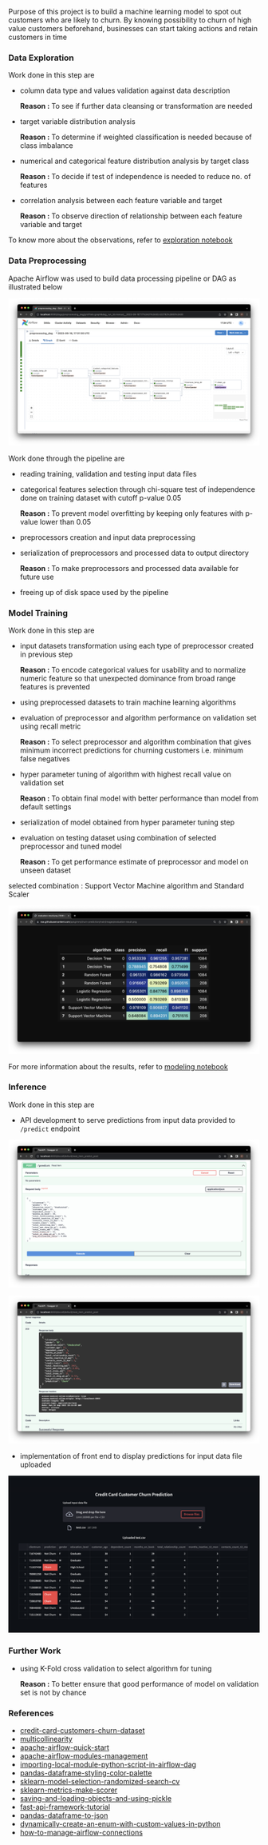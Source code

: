 Purpose of this project is to build a machine learning model to spot out customers who are likely to churn. By knowing possibility to churn of high value customers beforehand, businesses can start taking actions and retain customers in time

### **Data Exploration**

Work done in this step are

- column data type and values validation against data description
    
    **Reason :** To see if further data cleansing or transformation are needed
    
- target variable distribution analysis
    
    **Reason :** To determine if weighted classification is needed because of class imbalance
    
- numerical and categorical feature distribution analysis by target class
    
    **Reason :** To decide if test of independence is needed to reduce no. of features 
    
- correlation analysis between each feature variable and target
    
    **Reason :** To observe direction of relationship between each feature variable and target
    

To know more about the observations, refer to [exploration notebook](https://github.com/ppkgtmm/churn-prediction/blob/main/notebooks/exploration.ipynb) 

### **Data Preprocessing**

Apache Airflow was used to build data processing pipeline or DAG as illustrated below

![dag-diagram](./imgs/churn/dag-diagram.png)

Work done through the pipeline are

- reading training, validation and testing input data files
- categorical features selection through chi-square test of independence done on training dataset with cutoff p-value 0.05
    
    **Reason :** To prevent model overfitting by keeping only features with p-value lower than 0.05
    
- preprocessors creation and input data preprocessing
- serialization of preprocessors and processed data to output directory
    
    **Reason :** To make preprocessors and processed data available for future use
    
- freeing up of disk space used by the pipeline

### **Model Training**

Work done in this step are

- input datasets transformation using each type of preprocessor created in previous step
    
    **Reason :** To encode categorical values for usability and to normalize numeric feature so that unexpected dominance from broad range features is prevented
    
- using preprocessed datasets to train machine learning algorithms
- evaluation of preprocessor and algorithm performance on validation set using recall metric
    
    **Reason :** To select preprocessor and algorithm combination that gives minimum incorrect predictions for churning customers i.e. minimum false negatives
    
- hyper parameter tuning of algorithm with highest recall value on validation set
    
    **Reason :** To obtain final model with better performance than model from default settings
    
- serialization of model obtained from hyper parameter tuning step
- evaluation on testing dataset using combination of selected preprocessor and tuned model
    
    **Reason :** To get performance estimate of preprocessor and model on unseen dataset
    

selected combination : Support Vector Machine algorithm and Standard Scaler

![evaluation-result](./imgs/churn/evaluation-result.png)

For more information about the results, refer to [modeling notebook](https://github.com/ppkgtmm/hello-hello/blob/main/notebooks/modeling.ipynb)

### **Inference**

Work done in this step are

- API development to serve predictions from input data provided to `/predict` endpoint

![api-input.png](./imgs/churn/api-input.png)

![api-output.png](./imgs/churn/api-output.png)

- implementation of front end to display predictions for input data file uploaded

![front-end.png](./imgs/churn/front-end.png)

### **Further Work**

- using K-Fold cross validation to select algorithm for tuning
    
    **Reason :** To better ensure that good performance of model on validation set is not by chance
    

### **References**

- [credit-card-customers-churn-dataset](https://www.kaggle.com/datasets/sakshigoyal7/credit-card-customers)
- [multicollinearity](https://en.wikipedia.org/wiki/Multicollinearity)
- [apache-airflow-quick-start](https://airflow.apache.org/docs/apache-airflow/stable/start/local.html)
- [apache-airflow-modules-management](https://airflow.apache.org/docs/apache-airflow/stable/modules_management.html)
- [importing-local-module-python-script-in-airflow-dag](https://stackoverflow.com/questions/50150384/importing-local-module-python-script-in-airflow-dag)
- [pandas-dataframe-styling-color-palette](https://pandas.pydata.org/docs/user_guide/style.html)
- [sklearn-model-selection-randomized-search-cv](https://scikit-learn.org/stable/modules/generated/sklearn.model_selection.RandomizedSearchCV.html)
- [sklearn-metrics-make-scorer](https://scikit-learn.org/stable/modules/generated/sklearn.metrics.make_scorer.html)
- [saving-and-loading-objects-and-using-pickle](https://stackoverflow.com/questions/4530611/saving-and-loading-objects-and-using-pickle)
- [fast-api-framework-tutorial](https://fastapi.tiangolo.com/)
- [pandas-dataframe-to-json](https://pandas.pydata.org/docs/reference/api/pandas.DataFrame.to_json.html)
- [dynamically-create-an-enum-with-custom-values-in-python](https://stackoverflow.com/questions/33690064/dynamically-create-an-enum-with-custom-values-in-python)
- [how-to-manage-airflow-connections](https://airflow.apache.org/docs/apache-airflow/2.2.4/howto/connection.html)